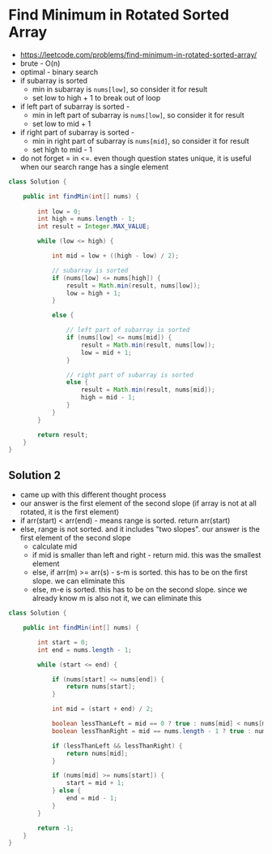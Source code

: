 # Find Minimum in Rotated Sorted Array

- https://leetcode.com/problems/find-minimum-in-rotated-sorted-array/
- brute - O(n)
- optimal - binary search
- if subarray is sorted
  - min in subarray is `nums[low]`, so consider it for result
  - set low to high + 1 to break out of loop
- if left part of subarray is sorted - 
  - min in left part of subarray is `nums[low]`, so consider it for result
  - set low to mid + 1
- if right part of subarray is sorted - 
  - min in right part of subarray is `nums[mid]`, so consider it for result
  - set high to mid - 1
- do not forget = in <=. even though question states unique, it is useful when our search range has a single element

```java
class Solution {

    public int findMin(int[] nums) {
        
        int low = 0;
        int high = nums.length - 1;
        int result = Integer.MAX_VALUE;

        while (low <= high) {

            int mid = low + ((high - low) / 2);

            // subarray is sorted
            if (nums[low] <= nums[high]) {
                result = Math.min(result, nums[low]);
                low = high + 1;
            }

            else {

                // left part of subarray is sorted
                if (nums[low] <= nums[mid]) {
                    result = Math.min(result, nums[low]);
                    low = mid + 1;
                }

                // right part of subarray is sorted
                else {
                    result = Math.min(result, nums[mid]);
                    high = mid - 1;
                }
            }
        }

        return result;
    }
}
```

## Solution 2

- came up with this different thought process
- our answer is the first element of the second slope (if array is not at all rotated, it is the first element)
- if arr(start) < arr(end) - means range is sorted. return arr(start)
- else, range is not sorted. and it includes "two slopes". our answer is the first element of the second slope
  - calculate mid
  - if mid is smaller than left and right - return mid. this was the smallest element
  - else, if arr(m) >= arr(s) - s-m is sorted. this has to be on the first slope. we can eliminate this
  - else, m-e is sorted. this has to be on the second slope. since we already know m is also not it, we can eliminate this

```java
class Solution {

    public int findMin(int[] nums) {

        int start = 0;
        int end = nums.length - 1;

        while (start <= end) {

            if (nums[start] <= nums[end]) {
                return nums[start];
            }

            int mid = (start + end) / 2;

            boolean lessThanLeft = mid == 0 ? true : nums[mid] < nums[mid - 1];
            boolean lessThanRight = mid == nums.length - 1 ? true : nums[mid] < nums[mid + 1];

            if (lessThanLeft && lessThanRight) {
                return nums[mid];
            }

            if (nums[mid] >= nums[start]) {
                start = mid + 1;
            } else {
                end = mid - 1;
            }
        }

        return -1;
    }
}
```
